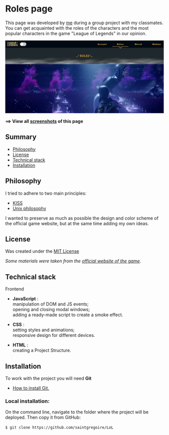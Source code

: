 # Roles page

This page was developed by [me](https://github.com/saintgregoire) during a group project with my classmates.
You can get acquainted with the roles of the characters and the most popular characters in the game "League of Legends" in our opinion.

![roles page](./images/roles_start.png)

**==> View all [screenshots](./RolesScreen.md) of this page**

## Summary

- [Philosophy](#philosophy)
- [License](#license)
- [Technical stack](#technical-stack)
- [Installation](#installation)

## Philosophy

I tried to adhere to two main principles:

* [KISS](https://en.wikipedia.org/wiki/KISS_principle)
* [Unix philosophy](https://en.wikipedia.org/wiki/Unix_philosophy)

I wanted to preserve as much as possible the design and color scheme of the official game website, but at the same time adding my own ideas.

## License

Was created under the [MIT License](./_docs/LICENSE)

*Some materials were taken from the [official website of the game](https://www.leagueoflegends.com/fr-fr/).*

## Technical stack

Frontend 

* **JavaScript** : <br/>
manipulation of DOM and JS events; <br/>
opening and closing modal windows; <br/>
adding a ready-made script to create a smoke effect.
* **СSS** : <br/>
setting styles and animations;
<br/>responsive design for different devices.

* **HTML** : 
<br/>creating a Project Structure.

## Installation

To work with the project you will need **Git**
* [How to install Git.](https://git-scm.com/book/en/v2/Getting-Started-Installing-Git)

### Local installation:

On the command line, navigate to the folder where the project will be deployed. Then copy it from GitHub:

`$ git clone https://github.com/saintgregoire/LoL`